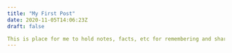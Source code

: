 ```yaml
---
title: "My First Post"
date: 2020-11-05T14:06:23Z
draft: false

This is place for me to hold notes, facts, etc for remembering and sharing.
---
```



